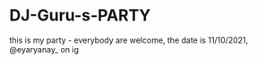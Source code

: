 # DJ-Guru-s-PARTY
this is my party - everybody are welcome,
the date is 11/10/2021,
@eyaryanay_ on ig 
